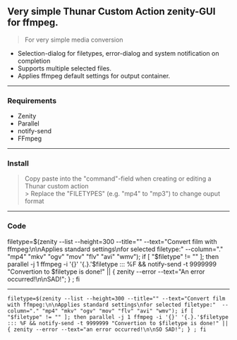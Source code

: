 Very simple Thunar Custom Action zenity-GUI for ffmpeg.
---
> For very simple media conversion 

* Selection-dialog for filetypes, error-dialog and system notification on completion   
* Supports multiple selected files.
* Applies ffmpeg default settings for output container.

---

### Requirements
* Zenity
* Parallel
* notify-send
* FFmpeg

---

### Install

> Copy paste into the "command"-field when creating or editing a Thunar custom action
<br/> > Replace the "FILETYPES" (e.g. "mp4" to "mp3") to change ouput format 

---

### Code

filetype=$(zenity --list --height=300 --title="" --text="Convert film with ffmpeg:\n\nApplies standard settings\nfor selected filetype:"  --column="." "mp4" "mkv" "ogv" "mov" "flv" "avi" "wmv"); if [ "$filetype" != "" ]; then parallel -j 1 ffmpeg -i '{}' '{.}.'$filetype ::: %F && notify-send -t 9999999 "Convertion to $filetype is done!" || { zenity --error --text="An error occurred!\n\nSAD!"; } ; fi

---

```
filetype=$(zenity --list --height=300 --title="" --text="Convert film with ffmpeg:\n\nApplies standard settings\nfor selected filetype:"  --column="." "mp4" "mkv" "ogv" "mov" "flv" "avi" "wmv"); if [ "$filetype" != "" ]; then parallel -j 1 ffmpeg -i '{}' '{.}.'$filetype ::: %F && notify-send -t 9999999 "Convertion to $filetype is done!" || { zenity --error --text="an error occurred!\n\nSO SAD!"; } ; fi
```

